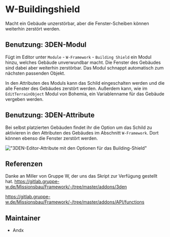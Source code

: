 # W-Buildingshield

Macht ein Gebäude unzerstörbar, aber die Fenster-Scheiben können weiterhin zerstört werden.

## Benutzung: 3DEN-Modul

Fügt im Editor unter `Module` - `W-Framework` - `Building Shield` ein Modul hinzu, welches Gebäude unverwundbar macht. Die Fenster des Gebäudes sind dabei aber weiterhin zerstörbar. Das Modul schnappt automatisch zum nächsten passenden Objekt.

In den Attributen des Moduls kann das Schild eingeschalten werden und die alle Fenster des Gebäudes zerstört werden. Außerdem kann, wie im `EditTerrainObject` Modul von Bohemia, ein Variablenname für das Gebäude vergeben werden.

## Benutzung: 3DEN-Attribute

Bei selbst platzierten Gebäuden findet ihr die Option um das Schild zu aktivieren in den Attributen des Gebäudes im Abschnitt `W-Framework`. Dort können ebenso die Fenster zerstört werden.

!["3DEN-Editor-Attribute mit den Optionen für das Building-Shield"](https://i.imgur.com/Iw1i6Ou.jpeg)

## Referenzen

Danke an Miller von Gruppe W, der uns das Skript zur Verfügung gestellt hat.
<https://gitlab.gruppe-w.de/Missionsbau/Framework/-/tree/master/addons/3den>

<https://gitlab.gruppe-w.de/Missionsbau/Framework/-/tree/master/addons/API/functions>

## Maintainer

- Andx
